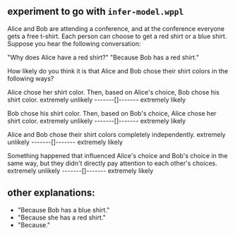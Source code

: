 ## experiment to go with `infer-model.wppl`

Alice and Bob are attending a conference, and at the conference everyone gets a free t-shirt. Each person can choose to get a red shirt or a blue shirt. Suppose you hear the following conversation:

"Why does Alice have a red shirt?"
"Because Bob has a red shirt."

How likely do you think it is that Alice and Bob chose their shirt colors in the following ways?

Alice chose her shirt color. Then, based on Alice's choice, Bob chose his shirt color.
extremely unlikely -------[]------- extremely likely

Bob chose his shirt color. Then, based on Bob's choice, Alice chose her shirt color.
extremely unlikely -------[]------- extremely likely

Alice and Bob chose their shirt colors completely independently.
extremely unlikely -------[]------- extremely likely

Something happened that influenced Alice's choice and Bob's choice in the same way, but they didn't directly pay attention to each other's choices.
extremely unlikely -------[]------- extremely likely

## other explanations:

* "Because Bob has a blue shirt."
* "Because she has a red shirt."
* "Because."